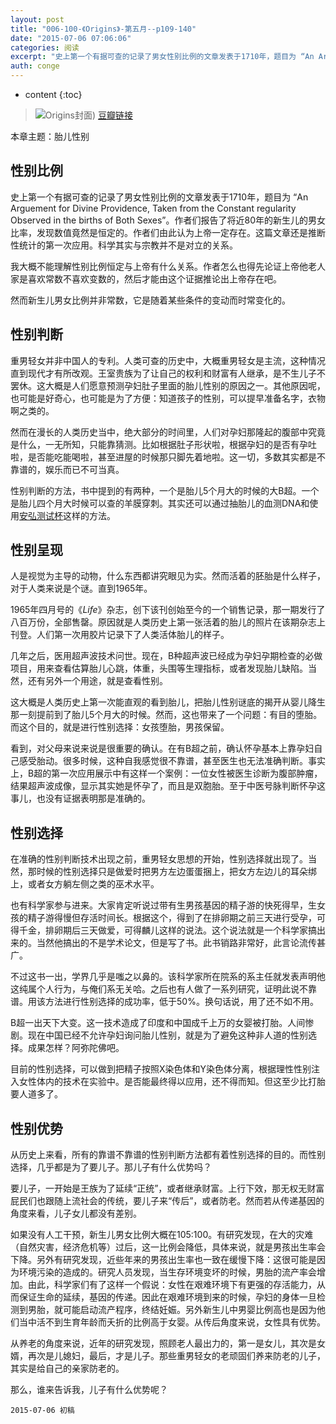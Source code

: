 ```yaml
---
layout: post
title: "006-100-《Origins》-第五月--p109-140"
date: "2015-07-06 07:06:06"
categories: 阅读
excerpt: "史上第一个有据可查的记录了男女性别比例的文章发表于1710年，题目为 “An Arguement for Divine Providence, Taken from the Constant regularity Observed in the births of Both Sexes”。作者们报告了将近80年的新生儿的男女比率，发现数值竟然是恒定的。作者们由此认为上帝一定存在。这篇文章还是推断性统计的第一次应用。科学其实与宗教并不是对立的关系..."
auth: conge
---
```

* content
{:toc}

> ![Origins封面](/assets/images/阅读/118382-2d4776dafbd75c36.jpg))
> [豆瓣链接](http://book.douban.com/subject/6566550/)

本章主题：胎儿性别

## 性别比例

史上第一个有据可查的记录了男女性别比例的文章发表于1710年，题目为 “An Arguement for Divine Providence, Taken from the Constant regularity Observed in the births of Both Sexes”。作者们报告了将近80年的新生儿的男女比率，发现数值竟然是恒定的。作者们由此认为上帝一定存在。这篇文章还是推断性统计的第一次应用。科学其实与宗教并不是对立的关系。

我大概不能理解性别比例恒定与上帝有什么关系。作者怎么也得先论证上帝他老人家是喜欢常数不喜欢变数的，然后才能由这个证据推论出上帝存在吧。

然而新生儿男女比例并非常数，它是随着某些条件的变动而时常变化的。

## 性别判断

重男轻女并非中国人的专利。人类可查的历史中，大概重男轻女是主流，这种情况直到现代才有所改观。王室贵族为了让自己的权利和财富有人继承，是不生儿子不罢休。这大概是人们愿意预测孕妇肚子里面的胎儿性别的原因之一。其他原因呢，也可能是好奇心，也可能是为了方便：知道孩子的性别，可以提早准备名字，衣物啊之类的。

然而在漫长的人类历史当中，绝大部分的时间里，人们对孕妇那隆起的腹部中究竟是什么，一无所知，只能靠猜测。比如根据肚子形状啦，根据孕妇的是否有孕吐啦，是否能吃能喝啦，甚至进屋的时候那只脚先着地啦。这一切，多数其实都是不靠谱的，娱乐而已不可当真。

性别判断的方法，书中提到的有两种，一个是胎儿5个月大的时候的大B超。一个是胎儿四个月大时候可以查的羊膜穿刺。其实还可以通过抽胎儿的血测DNA和使用[安弘测试杯](http://www.baike.com/wiki/%E5%AE%89%E5%BC%98%E6%B5%8B%E8%AF%95%E6%9D%AF)这样的方法。

## 性别呈现

人是视觉为主导的动物，什么东西都讲究眼见为实。然而活着的胚胎是什么样子，对于人类来说是个谜。直到1965年。

1965年四月号的《*Life*》杂志，创下该刊创始至今的一个销售记录，那一期发行了八百万份，全部售罄。原因就是人类历史上第一张活着的胎儿的照片在该期杂志上刊登。人们第一次用胶片记录下了人类活体胎儿的样子。



几年之后，医用超声波技术问世。现在，B种超声波已经成为孕妇孕期检查的必做项目，用来查看估算胎儿心跳，体重，头围等生理指标，或者发现胎儿缺陷。当然，还有另外一个用途，就是查看性别。

这大概是人类历史上第一次能直观的看到胎儿，把胎儿性别谜底的揭开从婴儿降生那一刻提前到了胎儿5个月大的时候。然而，这也带来了一个问题：有目的堕胎。而这个目的，就是进行性别选择：女孩堕胎，男孩保留。

看到，对父母来说来说是很重要的确认。在有B超之前，确认怀孕基本上靠孕妇自己感受胎动。很多时候，这种自我感觉很不靠谱，甚至医生也无法准确判断。事实上，B超的第一次应用展示中有这样一个案例：一位女性被医生诊断为腹部肿瘤，结果超声波成像，显示其实她是怀孕了，而且是双胞胎。至于中医号脉判断怀孕这事儿，也没有证据表明那是准确的。

## 性别选择

在准确的性别判断技术出现之前，重男轻女思想的开始，性别选择就出现了。当然，那时候的性别选择只是做爱时把男方左边蛋蛋捆上，把女方左边儿的耳朵绑上，或者女方躺左侧之类的巫术水平。

也有科学家参与进来。大家肯定听说过带有生男孩基因的精子游的快死得早，生女孩的精子游得慢但存活时间长。根据这个，得到了在排卵期之前三天进行受孕，可得千金，排卵期后三天做爱，可得麟儿这样的说法。这个说法就是一个科学家搞出来的。当然他搞出的不是学术论文，但是写了书。此书销路非常好，此言论流传甚广。

不过这书一出，学界几乎是嗤之以鼻的。该科学家所在院系的系主任就发表声明他这纯属个人行为，与俺们系无关哈。之后也有人做了一系列研究，证明此说不靠谱。用该方法进行性别选择的成功率，低于50%。换句话说，用了还不如不用。

B超一出天下大变。这一技术造成了印度和中国成千上万的女婴被打胎。人间惨剧。现在中国已经不允许孕妇询问胎儿性别，就是为了避免这种非人道的性别选择。成果怎样？阿弥陀佛吧。

目前的性别选择，可以做到把精子按照X染色体和Y染色体分离，根据理性性别注入女性体内的技术在实验中。是否能最终得以应用，还不得而知。但这至少比打胎要人道多了。

## 性别优势

从历史上来看，所有的靠谱不靠谱的性别判断方法都有着性别选择的目的。而性别选择，几乎都是为了要儿子。那儿子有什么优势吗？

要儿子，一开始是王族为了延续“正统”，或者继承财富。上行下效，那无权无财富屁民们也跟随上流社会的传统，要儿子来“传后”，或者防老。然而若从传递基因的角度来看，儿子女儿都没有差别。

如果没有人工干预，新生儿男女比例大概在105:100。有研究发现，在大的灾难（自然灾害，经济危机等）过后，这一比例会降低，具体来说，就是男孩出生率会下降。另外有研究发现，近些年来的男孩出生率也一致在缓慢下降：这很可能是因为环境污染的造成的。研究人员发现，当生存环境变坏的时候，男胎的流产率会增加。由此，科学家们有了这样一个假说：女性在艰难环境下有更强的存活能力，从而保证生命的延续，基因的传递。因此在艰难环境到来的时候，孕妇的身体一旦检测到男胎，就可能启动流产程序，终结妊娠。另外新生儿中男婴比例高也是因为他们当中活不到生育年龄而夭折的比例高于女婴。从传后角度来说，女性具有优势。

从养老的角度来说，近年的研究发现，照顾老人最出力的，第一是女儿，其次是女婿，再次是儿媳妇，最后，才是儿子。那些重男轻女的老顽固们养来防老的儿子，其实是给自己的亲家防老的。

那么，谁来告诉我，儿子有什么优势呢？

```
2015-07-06 初稿
```
